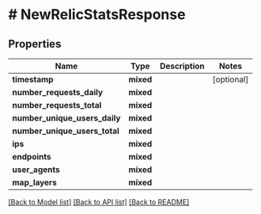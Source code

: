 # # NewRelicStatsResponse

## Properties

Name | Type | Description | Notes
------------ | ------------- | ------------- | -------------
**timestamp** | **mixed** |  | [optional]
**number_requests_daily** | **mixed** |  |
**number_requests_total** | **mixed** |  |
**number_unique_users_daily** | **mixed** |  |
**number_unique_users_total** | **mixed** |  |
**ips** | **mixed** |  |
**endpoints** | **mixed** |  |
**user_agents** | **mixed** |  |
**map_layers** | **mixed** |  |

[[Back to Model list]](../../README.md#models) [[Back to API list]](../../README.md#endpoints) [[Back to README]](../../README.md)

